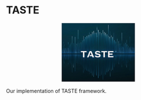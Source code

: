 # TASTE
<div align="center">
    <img src="pics/logo.png" alt="描述" width="200">
</div>



Our implementation of TASTE framework.
